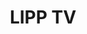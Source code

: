 ---
layout: experiment
permalink: /lipp_tv/
title: "LIPP TV"
created: "2020"
root: "/assets/03_experiments/lipp_tv/"
bg-video: >
  <iframe src="https://www.youtube.com/embed/J8XrJ3VEHBY?hd=1&rel=0&modestbranding=1&controls=0&loop=1&playlist=J8XrJ3VEHBY" width="640" height="360" frameborder="0" webkitallowfullscreen mozallowfullscreen allowfullscreen></iframe>

description: >
  LIPP TV is a proof of concept variety tv show built for the streaming age. 
  <br><br>
  LIPP TV was created in collaboration with students at ITP enrolled in Live Image Processing and Performance (LIPP) in 2020 and 2021.
  This collaborative TV show was created by the students as way to showcase their final projects during the pandemic. 
  Season 1 was streamed on Twitch in 2020 and Season 2 was streamed on Twitch in 2021.
  
  <br><br>LIPP TV included:
  <br>- A host (Professor LIPP) using live avatar control and facial puppeting
  <br>-Interviews w/ guests using zoom and a custom tv head avatar
  <br>-3,000 unique viewers, 200 average concurrent viewers over a 3 ½ hour show.
  <br>- 28 student works of live and pre-recorded content
  <br>- A custom website with the twitch stream embedded
  <br>- A team of 20 coders, performers, designers, back stage managers, and more.

role: Teacher / Director

links:
  - text: LIPP TV ~ Homepage
    url: https://lipp.tv/
  - text: Season 1 [Full Stream]
    url: https://twitch.tv/videos/619925172
  - text: Season 2 [Full Stream]
    url: https://twitch.tv/videos/1016664920

documentation:
  - "01.jpg"
  - "02.jpg"
  - "03.jpg"
  - "04.jpg"
---